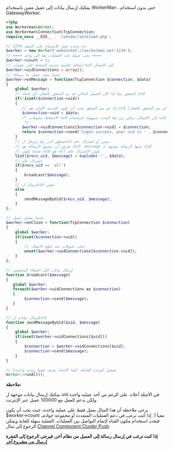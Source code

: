 يمكنك إرسال بيانات إلى عميل معين باستخدام WorkerMan ، حتى بدون استخدام GatewayWorker.

```php
<?php
use Workerman\Worker;
use Workerman\Connection\TcpConnection;
require_once __DIR__ . '/vendor/autoload.php';

// بدء وحدة عمل للاستماع على المنفذ 1234
$worker = new Worker('websocket://workerman.net:1234');
// ==== يجب ضبط عدد العمليات هنا إلى واحد ====
$worker->count = 1;
// إضافة خاصية جديدة للحفاظ على تعيينات uid إلى الاتصال
$worker->uidConnections = array();
// عندما يصل عميل ما برسالة
$worker->onMessage = function(TcpConnection $connection, $data)
{
    global $worker;
    // التحقق مما إذا كان العميل الحالي قد تم التحقق بالفعل، أي إعداد uid
    if(!isset($connection->uid))
    {
       // إذا لم يتم التحقق يجب أن يكون الحزمة الأولى هو uid (هنا لتوضيح العرض، لم يتم التحقق بالفعل)
       $connection->uid = $data;
       /* الاحتفاظ بتحويلات uid إلى الاتصال، يمكن من هنا البحث بسهولة باستخدام uid لتحقيق توجيه بيانات تستهدف uid معين
        */
       $worker->uidConnections[$connection->uid] = $connection;
       return $connection->send('login success, your uid is ' . $connection->uid);
    }
    // منطق آخر، إما إرسال لuid معين أو اشتراك عام
    // بفرض أن تنسيق الرسالة هو uid: message حينها الرسالة موجهة ل uid
    // عندما يكون uid هو all يكون الاشتراك عام
    list($recv_uid, $message) = explode(':', $data);
    // اشتراك عام
    if($recv_uid == 'all')
    {
        broadcast($message);
    }
    // إرسال لuid معين
    else
    {
        sendMessageByUid($recv_uid, $message);
    }
};

// عندما يفصل عميل
$worker->onClose = function(TcpConnection $connection)
{
    global $worker;
    if(isset($connection->uid))
    {
        // حذف تحويلات عند قطع الاتصال
        unset($worker->uidConnections[$connection->uid]);
    }
};

// إرسال بيانات لكل العملاء المحققين
function broadcast($message)
{
   global $worker;
   foreach($worker->uidConnections as $connection)
   {
        $connection->send($message);
   }
}

// إرسال بيانات لuid
function sendMessageByUid($uid, $message)
{
    global $worker;
    if(isset($worker->uidConnections[$uid]))
    {
        $connection = $worker->uidConnections[$uid];
        $connection->send($message);
    }
}

// تشغيل الوحدة العاملة (هذا الإعداد يعرف فقط وحدة واحدة)
Worker::runAll();
```

**ملاحظة:**

يمكنك إرسال بيانات موجهة ل uid في الأمثلة أعلاه، على الرغم من أخذ عملية واحدة ولكن يدعم العمل مع 100000 عميل عبر الإنترنت.
  
يرجى ملاحظة أن هذا المثال يعمل فقط على عملية واحدة، حيث يجب أن يكون $worker->count معبأ 1. إذا كنت ترغب في دعم العمليات المتعددة أو مجموعة خوادم، فيجب استخدام مكون القناة لإتمام التواصل بين العمليات. العملية سهلة للغاية ويمكن الرجوع إلى مثال [Channel Component Cluster Push](../components/channel-examples.md).

**إذا كنت ترغب في إرسال رسالة إلى العميل من نظام آخر، فيرجى الرجوع إلى الفقرة [إرسال من مشروع آخر](push-in-other-project.md)**
